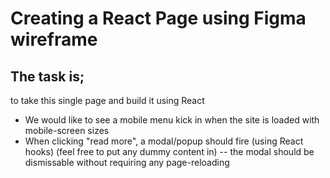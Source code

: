 # Creating a React Page using Figma wireframe

## The task is;

to take this single page and build it using React

- We would like to see a mobile menu kick in when the site is loaded with mobile-screen sizes
- When clicking "read more", a modal/popup should fire (using React hooks) (feel free to put any dummy content in)
  -- the modal should be dismissable without requiring any page-reloading
